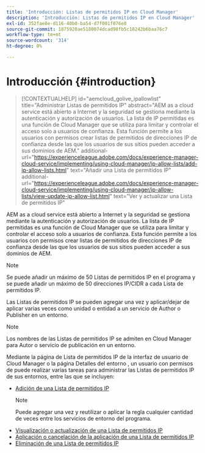 ```yaml
---
title: 'Introducción: Listas de permitidos IP en Cloud Manager'
description: 'Introducción: Listas de permitidos IP en Cloud Manager'
exl-id: 352fae8e-d116-40b0-ba54-d7f001f076e8
source-git-commit: 1875920ae5180074dcad98fb5c10242b6baa76c7
workflow-type: tm+mt
source-wordcount: '314'
ht-degree: 0%

---
```


# Introducción {#introduction}

>[!CONTEXTUALHELP]
>id="aemcloud_golive_ipallowlist"
>title="Administrar Listas de permitidos IP"
>abstract="AEM as a cloud service está abierto a Internet y la seguridad se gestiona mediante la autenticación y autorización de usuarios. La lista de IP permitidas es una función de Cloud Manager que se utiliza para limitar y controlar el acceso solo a usuarios de confianza. Esta función permite a los usuarios con permisos crear listas de permitidos de direcciones IP de confianza desde las que los usuarios de sus sitios pueden acceder a sus dominios de AEM."
>additional-url="https://experienceleague.adobe.com/docs/experience-manager-cloud-service/implementing/using-cloud-manager/ip-allow-lists/add-ip-allow-lists.html" text="Añadir una Lista de permitidos IP"
>additional-url="https://experienceleague.adobe.com/docs/experience-manager-cloud-service/implementing/using-cloud-manager/ip-allow-lists/view-update-ip-allow-list.html" text="Ver y actualizar una Lista de permitidos IP"

AEM as a cloud service está abierto a Internet y la seguridad se gestiona mediante la autenticación y autorización de usuarios. La lista de IP permitidas es una función de Cloud Manager que se utiliza para limitar y controlar el acceso solo a usuarios de confianza. Esta función permite a los usuarios con permisos crear listas de permitidos de direcciones IP de confianza desde las que los usuarios de sus sitios pueden acceder a sus dominios de AEM.

>[!NOTE]
>Se puede añadir un máximo de 50 Listas de permitidos IP en el programa y se puede añadir un máximo de 50 direcciones IP/CIDR a cada Lista de permitidos IP.

Las Listas de permitidos IP se pueden agregar una vez y aplicar/dejar de aplicar varias veces como unidad o entidad a un servicio de Author o Publisher en un entorno.

>[!NOTE]
>Los nombres de las Listas de permitidos IP se admiten en Cloud Manager para Autor o servicio de publicación en un entorno.

Mediante la página de Lista de permitidos IP de la interfaz de usuario de Cloud Manager o la página Detalles del entorno , un usuario con permisos de puede realizar varias tareas para administrar las Listas de permitidos IP de sus entornos, entre las que se incluyen:

* [Adición de una Lista de permitidos IP](/help/implementing/cloud-manager/ip-allow-lists/add-ip-allow-lists.md)
   >[!NOTE]
   > Puede agregar una vez y reutilizar o aplicar la regla cualquier cantidad de veces entre los servicios de entorno del programa.
* [Visualización o actualización de una Lista de permitidos IP](/help/implementing/cloud-manager/ip-allow-lists/view-update-ip-allow-list.md)
* [Aplicación o cancelación de la aplicación de una Lista de permitidos IP](/help/implementing/cloud-manager/ip-allow-lists/apply-allow-list.md)
* [Eliminación de una Lista de permitidos IP](/help/implementing/cloud-manager/ip-allow-lists/delete-ip-allow-list.md)
